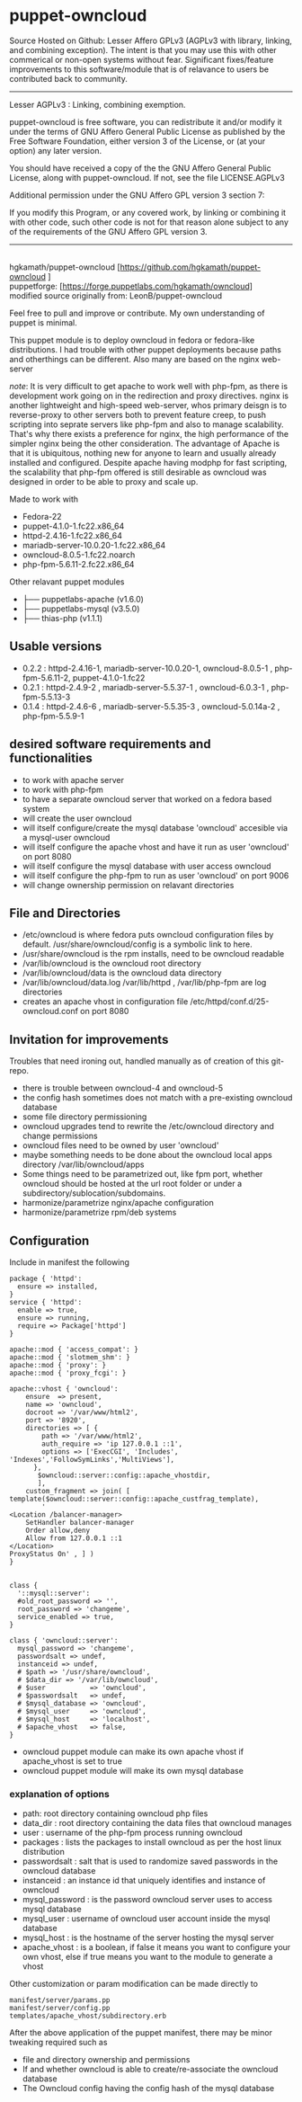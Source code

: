 # puppet-owncloud


Source Hosted on Github: Lesser Affero GPLv3 (AGPLv3 with library, linking, and combining exception). The intent is that you may use this with other commerical or non-open systems without fear. Significant fixes/feature improvements to this software/module that is of relavance to users be contributed back to community.

---------- 
Lesser AGPLv3  : Linking, combining exemption.

puppet-owncloud is free software, you can redistribute it and/or modify
it under the terms of GNU Affero General Public License
as published by the Free Software Foundation, either version 3
of the License, or (at your option) any later version.

You should have received a copy of the the GNU Affero
General Public License, along with puppet-owncloud. If not, see the file LICENSE.AGPLv3

Additional permission under the GNU Affero GPL version 3 section 7:

If you modify this Program, or any covered work, by linking or
combining it with other code, such other code is not for that reason
alone subject to any of the requirements of the GNU Affero GPL
version 3.

----------



 <br> hgkamath/puppet-owncloud  [https://github.com/hgkamath/puppet-owncloud ]
 <br> puppetforge: [https://forge.puppetlabs.com/hgkamath/owncloud]
 <br> modified source originally from: LeonB/puppet-owncloud

Feel free to pull and improve or contribute. My own understanding of puppet is minimal.

This puppet module is to deploy owncloud in fedora or fedora-like distributions.  I had trouble with other puppet deployments because paths and otherthings can be different. Also many are based on the nginx web-server

*note*: 
It is very difficult to get apache to work well with php-fpm, as there is development work going on in the redirection and proxy directives. nginx is another lightweight and high-speed web-server, whos primary deisgn is to reverse-proxy to other servers both to prevent feature creep, to push scripting into seprate servers like php-fpm and also to manage scalability. That's why there exists a preference for nginx, the high performance of the simpler nginx being the other consideration. The advantage of Apache is that it is ubiquitous, nothing new for anyone to learn and usually already installed and configured. Despite apache having modphp for fast scripting, the scalability that php-fpm offered is still desirable as owncloud was designed in order to be able to proxy and scale up. 

Made to work with
* Fedora-22
* puppet-4.1.0-1.fc22.x86_64
* httpd-2.4.16-1.fc22.x86_64
* mariadb-server-10.0.20-1.fc22.x86_64
* owncloud-8.0.5-1.fc22.noarch
* php-fpm-5.6.11-2.fc22.x86_64

Other relavant puppet modules
* ├── puppetlabs-apache (v1.6.0)
* ├── puppetlabs-mysql (v3.5.0)
* ├── thias-php (v1.1.1)

## Usable versions
* 0.2.2 : httpd-2.4.16-1, mariadb-server-10.0.20-1, owncloud-8.0.5-1   , php-fpm-5.6.11-2, puppet-4.1.0-1.fc22
* 0.2.1 : httpd-2.4.9-2 , mariadb-server-5.5.37-1 , owncloud-6.0.3-1   , php-fpm-5.5.13-3 
* 0.1.4 : httpd-2.4.6-6 , mariadb-server-5.5.35-3 , owncloud-5.0.14a-2 , php-fpm-5.5.9-1  

## desired software requirements and functionalities
* to work with apache server
* to work with php-fpm
* to have a separate owncloud server that worked on a fedora based system
* will create the user owncloud
* will itself configure/create the mysql database 'owncloud' accesible via a mysql-user owncloud
* will itself configure the apache vhost and have it run as user 'owncloud' on port 8080
* will itself configure the mysql database with user access owncloud
* will itself configure the php-fpm to run as user 'owncloud' on port 9006
* will change ownership permission on relavant directories

## File and Directories
* /etc/owncloud is where fedora puts owncloud configuration files by default. /usr/share/owncloud/config is a symbolic link to here.
* /usr/share/owncloud is the rpm installs, need to be owncloud readable
* /var/lib/owncloud is the owncloud root directory 
* /var/lib/owncloud/data is the owncloud data directory
* /var/lib/owncloud/data.log /var/lib/httpd , /var/lib/php-fpm are log directories
* creates an apache vhost in configuration file /etc/httpd/conf.d/25-owncloud.conf on port 8080

## Invitation for improvements
Troubles that need ironing out, handled manually as of creation of this git-repo.
* there is trouble between owncloud-4 and owncloud-5
* the config hash sometimes does not match with a pre-existing owncloud database
* some file directory permissioning
* owncloud upgrades tend to rewrite the /etc/owncloud directory and change permissions
* owncloud files need to be owned by user 'owncloud'
* maybe something needs to be done about the owncloud local apps directory /var/lib/owncloud/apps
* Some things need to be parametrized out, like fpm port, whether owncloud should be hosted at the url root folder or under a subdirectory/sublocation/subdomains.
* harmonize/parametrize nginx/apache configuration
* harmonize/parametrize rpm/deb systems

## Configuration
Include in manifest the following
```
package { 'httpd':
  ensure => installed,
}
service { 'httpd':
  enable => true,
  ensure => running,
  require => Package['httpd']
}

apache::mod { 'access_compat': }
apache::mod { 'slotmem_shm': }
apache::mod { 'proxy': }
apache::mod { 'proxy_fcgi': }

apache::vhost { 'owncloud':
    ensure  => present,
    name => 'owncloud',
    docroot => '/var/www/html2',
    port => '8920',
    directories => [ {
        path => '/var/www/html2',
        auth_require => 'ip 127.0.0.1 ::1',
        options => ['ExecCGI', 'Includes', 'Indexes','FollowSymLinks','MultiViews'], 
      },
       $owncloud::server::config::apache_vhostdir,
       ],
    custom_fragment => join( [ template($owncloud::server::config::apache_custfrag_template),
        '
<Location /balancer-manager> 
    SetHandler balancer-manager 
    Order allow,deny
    Allow from 127.0.0.1 ::1
</Location> 
ProxyStatus On' , ] )
}


class { 
  '::mysql::server': 
  #old_root_password => '',
  root_password => 'changeme',
  service_enabled => true,
}

class { 'owncloud::server':
  mysql_password => 'changeme',
  passwordsalt => undef,
  instanceid => undef,
  # $path => '/usr/share/owncloud',
  # $data_dir => '/var/lib/owncloud',
  # $user           => 'owncloud',
  # $passwordsalt   => undef,
  # $mysql_database => 'owncloud',
  # $mysql_user     => 'owncloud',
  # $mysql_host     => 'localhost',
  # $apache_vhost   => false,         
}
```

* owncloud puppet module can make its own apache vhost if apache_vhost is set to true
* owncloud puppet module will make its own mysql database

### explanation of options
* path: root directory containing owncloud php files
* data_dir : root directory containing the data files that owncloud manages
* user : username of the php-fpm process running owncloud
* packages : lists the packages to install owncloud as per the host linux distribution
* passwordsalt : salt that is used to randomize saved passwords in the owncloud database
* instanceid : an instance id that uniquely identifies and instance of owncloud
* mysql_password : is the password owncloud server uses to access mysql database
* mysql_user : username of owncloud user account inside the mysql database
* mysql_host : is the hostname of the server hosting the mysql server
* apache_vhost : is a boolean, if false it means you want to configure your own vhost, else if true means you want to the module to generate a vhost


Other customization or param modification can be made directly to 
```
manifest/server/params.pp
manifest/server/config.pp
templates/apache_vhost/subdirectory.erb
```

After the above application of the puppet manifest, there may be minor tweaking required such as
* file and directory ownership and permissions
* If and whether owncloud is able to create/re-associate the owncloud database
* The Owncloud config having the config hash of the mysql database
